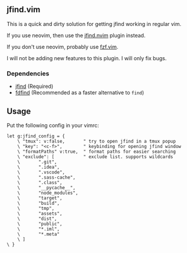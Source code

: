 jfind.vim
---------

This is a quick and dirty solution for getting jfind working in regular vim.

If you use neovim, then use the [jfind.nvim](https://github.com/jake-stewart/jfind.nvim) plugin instead.

If you don't use neovim, probably use [fzf.vim](https://github.com/junegunn/fzf.vim).

I will not be adding new features to this plugin. I will only fix bugs.

### Dependencies
 - [jfind](https://github.com/jake-stewart/jfind) (Required)
 - [fdfind](https://github.com/sharkdp/fd) (Recommended as a faster alternative to `find`)

Usage
-----

Put the following config in your vimrc:

```vim
let g:jfind_config = {
    \ "tmux": v:false,       " try to open jfind in a tmux popup
    \ "key": "<c-f>",        " keybinding for opening jfind window
    \ "formatPaths" v:true,  " format paths for easier searching
    \ "exclude": [           " exclude list. supports wildcards
    \       ".git",
    \       ".idea",
    \       ".vscode",
    \       ".sass-cache",
    \       ".class",
    \       "__pycache__",
    \       "node_modules",
    \       "target",
    \       "build",
    \       "tmp",
    \       "assets",
    \       "dist",
    \       "public",
    \       "*.iml",
    \       "*.meta"
    \ ]
\ }
```
